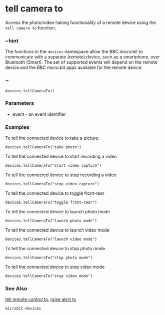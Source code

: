 # tell camera to

Access the photo/video-taking functionality of a remote device using the ``tell camera to`` function.

### ~hint

The functions in the ``devices`` namespace allow the BBC micro:bit to communicate with a separate (remote) device, 
such as a smartphone, over Bluetooth (Smart).
The set of supported events will depend on the remote device and the BBC micro:bit apps available for the remote device.

### ~

```sig
devices.tellCameraTo()
```

### Parameters

* event - an event identifier

### Examples

To tell the connected device to take a picture:

```blocks
devices.tellCameraTo("take photo")
```

To tell the connected device to start recording a video

```blocks
devices.tellCameraTo("start video capture")
```

To tell the connected device to stop recording a video

```blocks
devices.tellCameraTo("stop video capture")
```

To tell the connected device to toggle front-rear

```blocks
devices.tellCameraTo("toggle front-rear")
```

To tell the connected device to launch photo mode

```blocks
devices.tellCameraTo("launch photo mode")
```

To tell the connected device to launch video mode

```blocks
devices.tellCameraTo("launch video mode")
```

To tell the connected device to stop photo mode

```blocks
devices.tellCameraTo("stop photo mode")
```

To tell the connected device to stop video mode

```blocks
devices.tellCameraTo("stop video mode")
```

### See Also

[tell remote control to](/reference/devices/tell-remote-control-to), [raise alert to](/reference/devices/raise-alert-to)

```package
microbit-devices
```
